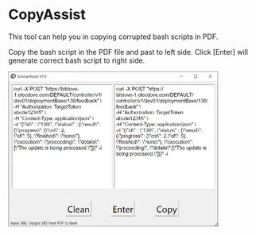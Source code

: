 # CopyAssist

This tool can help you in copying corrupted bash scripts in PDF.

Copy the bash script in the PDF file and past to left side. Click [Enter] will generate correct bash script to right side.

<img src="image\copyassist-01.png" style="zoom:50%;" />

